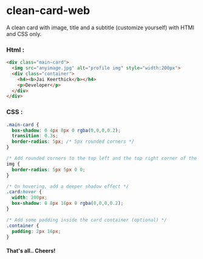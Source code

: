 # clean-card-web
A clean card with image, title and a subtitle (customize yourself) with HTMl and CSS only.

### Html :

```html
<div class="main-card">
  <img src="anyimage.jpg" alt="profile img" style="width:200px">
  <div class="container">
    <h4><b>Jai Keerthick</b></h4>
    <p>Developer</p>
  </div>
</div>
```
### CSS :

```css
.main-card {
  box-shadow: 0 4px 8px 0 rgba(0,0,0,0.2);
  transition: 0.3s;
  border-radius: 5px; /* 5px rounded corners */
}

/* Add rounded corners to the top left and the top right corner of the image */
img {
  border-radius: 5px 5px 0 0;
}

/* On hovering, add a deeper shadow effect */
.card:hover {
  width: 200px;
  box-shadow: 0 8px 16px 0 rgba(0,0,0,0.2);
}

/* Add some padding inside the card container (optional) */
.container {
  padding: 2px 16px;
}
```

#### That's all.. Cheers! 

